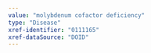 ```yaml
---
value: "molybdenum cofactor deficiency"
type: "Disease"
xref-identifier: "0111165"
xref-dataSource: "DOID"
---
```

